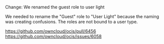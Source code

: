 Change: We renamed the guest role to user light

We needed to rename the "Guest" role to "User Light" because the naming was creating confusions. The roles are not bound to a user type.

https://github.com/owncloud/ocis/pull/6456
https://github.com/owncloud/ocis/issues/6058
